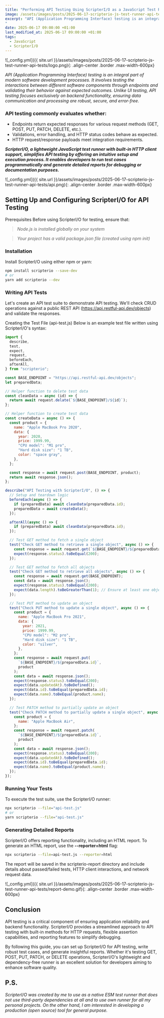 ```yaml
---
title: "Performing API Testing Using ScripterI/O as a JavaScript Test Runner"
image: /assets/images/posts/2025-06-17-scripterio-js-test-runner-api-tests/logo.png
excerpt: "API (Application Programming Interface) testing is an integral part of modern software development processes. It involves testing the interactions between different software components through endpoints and validating their behavior against expected outcomes. Unlike UI testing, API testing focuses exclusively on backend functionality...
"
date: 2025-06-17 09:00:00 +01:00
last_modified_at: 2025-06-17 09:00:00 +01:00
tags:
  - JavaScript
  - ScripterI/O
---
```


![_config.yml]({{ site.url }}/assets/images/posts/2025-06-17-scripterio-js-test-runner-api-tests/logo.png){: .align-center .border .max-width-600px}

*API (Application Programming Interface) testing is an integral part of modern software development processes. It involves testing the interactions between different software components through endpoints and validating their behavior against expected outcomes. Unlike UI testing, API testing focuses exclusively on backend functionality, ensuring data communication and processing are robust, secure, and error-free.*

### API testing commonly evaluates whether:

- Endpoints return expected responses for various request methods (GET, POST, PUT, PATCH, DELETE, etc.).
- Validations, error handling, and HTTP status codes behave as expected.
- HTTP request/response payloads meet integration requirements.

***ScripterI/O, a lightweight JavaScript test runner with built-in HTTP client support, simplifies API testing by offering an intuitive setup and execution process. It enables developers to run test cases programmatically and generate detailed reports for debugging or documentation purposes.***

![_config.yml]({{ site.url }}/assets/images/posts/2025-06-17-scripterio-js-test-runner-api-tests/api.png){: .align-center .border .max-width-600px}

## Setting Up and Configuring ScripterI/O for API Testing

Prerequisites
Before using ScripterI/O for testing, ensure that:

> *Node.js is installed globally on your system*

> *Your project has a valid package.json file (created using npm init)*

### Installation

Install ScripterI/O using either npm or yarn:

```bash
npm install scripterio --save-dev
# or
yarn add scripterio --dev
```

### Writing API Tests

Let's create an API test suite to demonstrate API testing. We'll check CRUD operations against a public REST API (https://api.restful-api.dev/objects) and validate the responses.

Creating the Test File (api-test.js)
Below is an example test file written using ScripterI/O's syntax:

```js
import {
  describe,
  test,
  expect,
  request,
  beforeEach,
  afterAll,
} from "scripterio";

const BASE_ENDPOINT = "https://api.restful-api.dev/objects";
let preparedData;

// Helper function to delete test data
const cleanData = async (id) => {
  return await request.delate(`${BASE_ENDPOINT}/${id}`);
};

// Helper function to create test data
const createData = async () => {
  const product = {
    name: "Apple MacBook Pro 2020",
    data: {
      year: 2020,
      price: 1999.99,
      "CPU model": "M1 pro",
      "Hard disk size": "1 TB",
      color: "space gray",
    },
  };

  const response = await request.post(BASE_ENDPOINT, product);
  return await response.json();
};

describe("API Testing with ScripterI/O", () => {
  // Setup and teardown logic
  beforeEach(async () => {
    if (preparedData) await cleanData(preparedData.id);
    preparedData = await createData();
  });

  afterAll(async () => {
    if (preparedData) await cleanData(preparedData.id);
  });

  // Test GET method to fetch a single object
  test("Check GET method to retrieve a single object", async () => {
    const response = await request.get(`${BASE_ENDPOINT}/${preparedData.id}`);
    expect(response.status).toBeEqual(200);
  });

  // Test GET method to fetch all objects
  test("Check GET method to retrieve all objects", async () => {
    const response = await request.get(BASE_ENDPOINT);
    const data = await response.json();
    expect(response.status).toBeEqual(200);
    expect(data.length).toBeGreaterThan(1); // Ensure at least one object exists
  });

  // Test PUT method to update an object
  test("Check PUT method to update a single object", async () => {
    const product = {
      name: "Apple MacBook Pro 2021",
      data: {
        year: 2021,
        price: 1999.99,
        "CPU model": "M2 pro",
        "Hard disk size": "1 TB",
        color: "silver",
      },
    };
    const response = await request.put(
      `${BASE_ENDPOINT}/${preparedData.id}`,
      product
    );
    const data = await response.json();
    expect(response.status).toBeEqual(200);
    expect(data.updatedAt).toBeDefined();
    expect(data.id).toBeEqual(preparedData.id);
    expect(data.name).toBeEqual(product.name);
  });

  // Test PATCH method to partially update an object
  test("Check PATCH method to partially update a single object", async () => {
    const product = {
      name: "Apple MacBook Air",
    };
    const response = await request.patch(
      `${BASE_ENDPOINT}/${preparedData.id}`,
      product
    );
    const data = await response.json();
    expect(response.status).toBeEqual(200);
    expect(data.updatedAt).toBeDefined();
    expect(data.id).toBeEqual(preparedData.id);
    expect(data.name).toBeEqual(product.name);
  });
});
```

### Running Your Tests

To execute the test suite, use the ScripterI/O runner:

```bash
npx scripterio --file="api-test.js"
# or
yarn scripterio --file="api-test.js"  
```

### Generating Detailed Reports

ScripterI/O offers reporting functionality, including an HTML report. To generate an HTML report, use the **--reporter=html** flag:

```bash
npx scripterio --file=api-test.js --reporter=html
```

The report will be saved in the scripterio-report directory and include details about passed/failed tests, HTTP client interactions, and network request data.

![_config.yml]({{ site.url }}/assets/images/posts/2025-06-17-scripterio-js-test-runner-api-tests/report-demo.gif){: .align-center .border .max-width-600px}


## Conclusion
API testing is a critical component of ensuring application reliability and backend functionality. ScripterI/O provides a streamlined approach to API testing with built-in methods for HTTP requests, flexible assertion capabilities, and reporting features to simplify debugging.

By following this guide, you can set up ScripterI/O for API testing, write robust test cases, and generate insightful reports. Whether it's testing GET, POST, PUT, PATCH, or DELETE operations, ScripterI/O's lightweight and dependency-free runner is an excellent solution for developers aiming to enhance software quality.

## P.S.
*ScripterI/O was created by me to use as a native ESM test runner that does not use third-party dependencies at all and to use own runner for all my personal projects. On the other hand, I am interested in developing a production (open source) tool for general purpose.*

